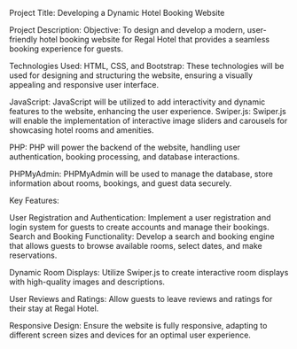 Project Title: Developing a Dynamic Hotel Booking Website 

Project Description: Objective: To design and develop a modern, user-friendly hotel booking website for Regal Hotel that provides a seamless booking experience for guests.

Technologies Used: HTML, CSS, and Bootstrap: These technologies will be used for designing and structuring the website, ensuring a visually appealing and responsive user interface.

JavaScript: JavaScript will be utilized to add interactivity and dynamic features to the website, enhancing the user experience.
Swiper.js: Swiper.js will enable the implementation of interactive image sliders and carousels for showcasing hotel rooms and amenities.

PHP: PHP will power the backend of the website, handling user authentication, booking processing, and database interactions.

PHPMyAdmin: PHPMyAdmin will be used to manage the database, store information about rooms, bookings, and guest data securely.

Key Features:

User Registration and Authentication: Implement a user registration and login system for guests to create accounts and manage their bookings.
Search and Booking Functionality: Develop a search and booking engine that allows guests to browse available rooms, select dates, and make reservations.

Dynamic Room Displays: Utilize Swiper.js to create interactive room displays with high-quality images and descriptions.

User Reviews and Ratings: Allow guests to leave reviews and ratings for their stay at Regal Hotel.

Responsive Design: Ensure the website is fully responsive, adapting to different screen sizes and devices for an optimal user experience.
